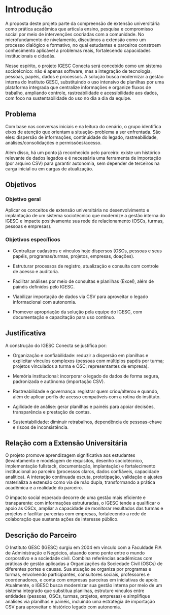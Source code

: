 # Introdução

A proposta deste projeto parte da compreensão de extensão universitária como prática acadêmica que articula ensino, pesquisa e compromisso social por meio de intervenções cocriadas com a comunidade. No microfundamento de nivelamento, discutimos a extensão como um processo dialógico e formativo, no qual estudantes e parceiros constroem conhecimento aplicável a problemas reais, fortalecendo capacidades institucionais e cidadãs.

Nesse espírito, o projeto IGESC Conecta será concebido como um sistema sociotécnico: não é apenas software, mas a integração de tecnologia, pessoas, papéis, dados e processos. A solução busca modernizar a gestão interna do Instituto GESC, substituindo o uso intensivo de planilhas por uma plataforma integrada que centralize informações e organize fluxos de trabalho, ampliando controle, rastreabilidade e acessibilidade aos dados, com foco na sustentabilidade do uso no dia a dia da equipe.

## Problema
Com base nas conversas iniciais e na leitura do cenário, o grupo identifica eixos de atenção que orientam a situação-problema a ser enfrentada. São eles: dispersão de informações, continuidade do legado, rastreabilidade, análises/consolidações e permissões/acesso.

Além disso, há um ponto já reconhecido pelo parceiro: existe um histórico relevante de dados legados e é necessária uma ferramenta de importação (por arquivo CSV) para garantir autonomia, sem depender de terceiros na carga inicial ou em cargas de atualização.

## Objetivos

### Objetivo geral
Aplicar os conceitos de extensão universitária no desenvolvimento e implantação de um sistema sociotécnico que modernize a gestão interna do IGESC e impacte positivamente sua rede de relacionamento (OSCs, turmas, pessoas e empresas).

### Objetivos específicos

* Centralizar cadastros e vínculos hoje dispersos (OSCs, pessoas e seus papéis, programas/turmas, projetos, empresas, doações).

* Estruturar processos de registro, atualização e consulta com controle de acesso e auditoria.

* Facilitar análises por meio de consultas e planilhas (Excel), além de painéis definidos pelo IGESC.

* Viabilizar importação de dados via CSV para aproveitar o legado informacional com autonomia.

* Promover apropriação da solução pela equipe do IGESC, com documentação e capacitação para uso contínuo.

## Justificativa

A construção do IGESC Conecta se justifica por:

* Organização e confiabilidade: reduzir a dispersão em planilhas e explicitar vínculos complexos (pessoas com múltiplos papéis por turma; projetos vinculados a turma e OSC; representantes de empresa).

* Memória institucional: incorporar o legado de dados de forma segura, padronizada e autônoma (importação CSV).

* Rastreabilidade e governança: registrar quem criou/alterou e quando, além de aplicar perfis de acesso compatíveis com a rotina do instituto.

* Agilidade de análise: gerar planilhas e painéis para apoiar decisões, transparência e prestação de contas.

* Sustentabilidade: diminuir retrabalhos, dependência de pessoas-chave e riscos de inconsistência.

## Relação com a Extensão Universitária

O projeto promove aprendizagem significativa aos estudantes (levantamento e modelagem de requisitos, desenho sociotécnico, implementação fullstack, documentação, implantação) e fortalecimento institucional ao parceiro (processos claros, dados confiáveis, capacidade analítica). A interação continuada escuta, prototipação, validação e ajustes materializa a extensão como via de mão dupla, transformando a prática acadêmica e a realidade do parceiro.

O impacto social esperado decorre de uma gestão mais eficiente e transparente: com informações estruturadas, o IGESC tende a qualificar o apoio às OSCs, ampliar a capacidade de monitorar resultados das turmas e projetos e facilitar parcerias com empresas, fortalecendo a rede de colaboração que sustenta ações de interesse público.

## Descrição do Parceiro

O Instituto GESC (IGESC) surgiu em 2004 em vínculo com a Faculdade FIA de Administração e Negócios, atuando como ponte entre o mundo corporativo e a sociedade civil. Combina referências acadêmicas com práticas de gestão aplicadas a Organizações da Sociedade Civil (OSCs) de diferentes portes e causas. Sua atuação se organiza por programas e turmas, envolvendo participantes, consultores sociais, professores e coordenadores, e conta com empresas parceiras em iniciativas de apoio.
Atualmente, o IGESC busca modernizar sua gestão interna por meio de um sistema integrado que substitua planilhas, estruture vínculos entre entidades (pessoas, OSCs, turmas, projetos, empresas) e simplifique análises via planilhas e painéis, incluindo uma estratégia de importação CSV para aproveitar o histórico legado com autonomia.
